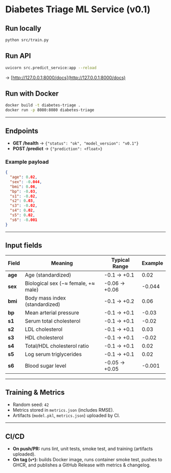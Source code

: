# Diabetes Triage ML Service (v0.1)

## Run locally
```bash
python src/train.py
```

## Run API
```bash
uvicorn src.predict_service:app --reload
```
→ [http://127.0.0.1:8000/docs](http://127.0.0.1:8000/docs)

## Run with Docker
```bash
docker build -t diabetes-triage .
docker run -p 8080:8080 diabetes-triage
```

---

## Endpoints
- **GET /health** → `{"status": "ok", "model_version": "v0.1"}`
- **POST /predict** → `{"prediction": <float>}`

### Example payload
```json
{
  "age": 0.02,
  "sex": -0.044,
  "bmi": 0.06,
  "bp": -0.03,
  "s1": -0.02,
  "s2": 0.03,
  "s3": -0.02,
  "s4": 0.02,
  "s5": 0.02,
  "s6": -0.001
}
```

---

## Input fields

| Field | Meaning | Typical Range | Example |
|-------|----------|----------------|----------|
| **age** | Age (standardized) | -0.1 → +0.1 | 0.02 |
| **sex** | Biological sex (−≈ female, +≈ male) | -0.06 → +0.06 | -0.044 |
| **bmi** | Body mass index (standardized) | -0.1 → +0.2 | 0.06 |
| **bp** | Mean arterial pressure | -0.1 → +0.1 | -0.03 |
| **s1** | Serum total cholesterol | -0.1 → +0.1 | -0.02 |
| **s2** | LDL cholesterol | -0.1 → +0.1 | 0.03 |
| **s3** | HDL cholesterol | -0.1 → +0.1 | -0.02 |
| **s4** | Total/HDL cholesterol ratio | -0.1 → +0.1 | 0.02 |
| **s5** | Log serum triglycerides | -0.1 → +0.1 | 0.02 |
| **s6** | Blood sugar level | -0.05 → +0.05 | -0.001 |

---

## Training & Metrics
- Random seed: `42`
- Metrics stored in `metrics.json` (includes RMSE).
- Artifacts (`model.pkl`, `metrics.json`) uploaded by CI.

---

## CI/CD
- **On push/PR:** runs lint, unit tests, smoke test, and training (artifacts uploaded).
- **On tag (`v*`):** builds Docker image, runs container smoke test, pushes to GHCR, and publishes a GitHub Release with metrics & changelog.

